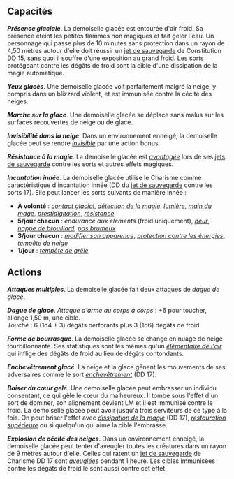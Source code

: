 ## Capacités
_**Présence glaciale**_. La demoiselle glacée est entourée d'air froid. Sa présence éteint les petites flammes non magiques et fait geler l'eau. Un personnage qui passe plus de 10 minutes sans protection dans un rayon de 4,50 mètres autour d'elle doit réussir un [jet de sauvegarde](/utiliser-les-caracteristiques/#jets-de-sauvegarde) de Constitution DD 15, sans quoi il souffre d'une exposition au grand froid. Les sorts protégeant contre les dégâts de froid sont la cible d'une dissipation de la magie automatique.

_**Yeux glacés**_. Une demoiselle glacée voit parfaitement malgré la neige, y compris dans un blizzard violent, et est immunisée contre la cécité des neiges.

_**Marche sur la glace**_. Une demoiselle glacée se déplace sans malus sur les surfaces recouvertes de neige ou de glace.

_**Invisibilité dans la neige**_. Dans un environnement enneigé, la demoiselle glacée peut se rendre [_invisible_](/gerer-la-sante-du-personnage/#invisible) par une action bonus.

_**Résistance à la magie**_. La demoiselle glacée est [_avantagée_](/utiliser-les-caracteristiques/#avantage-et-desavantage) lors de ses [jets de sauvegarde](/utiliser-les-caracteristiques/#jets-de-sauvegarde) contre les sorts et autres effets magiques.

_**Incantation innée**_. La demoiselle glacée utilise le Charisme comme caractéristique d'incantation innée (DD du [jet de sauvegarde](/utiliser-les-caracteristiques/#jets-de-sauvegarde) contre les sorts 17). Elle peut lancer les sorts suivants de manière innée :
* **À volonté** : [_contact glacial_](/grimoire/contact-glacial/), [_détection de la magie_](/grimoire/detection-de-la-magie/), [_lumière_](/grimoire/lumiere/), [_main du mage_](/grimoire/main-du-mage/), [_prestidigitation_](/grimoire/prestidigitation/), [_résistance_](/grimoire/resistance/)
* **5/jour chacun** : _endurance aux éléments_ (froid uniquement), [_peur_](/grimoire/peur/), [_nappe de brouillard_](/grimoire/nappe-de-brouillard/), [_pas brumeux_](/grimoire/pas-brumeux/)
* **3/jour chacun** : [_modifier son apparence_](/grimoire/modifier-son-apparence/), [_protection contre les énergies_](/grimoire/protection-contre-les-energies/), [_tempête de neige_](/grimoire/tempete-de-neige/)
* **1/jour** : [_tempête de grêle_](/grimoire/tempete-de-grele/)

## Actions
_**Attaques multiples**_. La demoiselle glacée fait deux attaques de _dague de glace_.

_**Dague de glace**_. _Attaque d'arme au corps à corps_ : +6 pour toucher, allonge 1,50 m, une cible.  
_Touché_ : 6 (1d4 + 3) dégâts perforants plus 3 (1d6) dégâts de froid.

_**Forme de bourrasque**_. La demoiselle glacée se change en nuage de neige tourbillonnante. Ses statistiques sont les mêmes qu'un [_élémentaire de l'air_](/bestiaire/elementaire-de-l-air/) qui inflige des dégâts de froid au lieu de dégâts contondants.

_**Enchevêtrement glacé**_. La neige et la glace gênent les mouvements de ses adversaires comme le sort [_enchevêtrement_](/grimoire/enchevetrement/) (DD 17).

_**Baiser du cœur gelé**_. Une demoiselle glacée peut embrasser un individu consentant, ce qui gèle le cœur du malheureux. Il tombe sous l'effet d'un sort de dominer, son alignement devient LM et il est immunisé contre le froid. La demoiselle glacée peut avoir jusqu'à trois serviteurs de ce type à la fois. On peut briser l'effet avec [_dissipation de la magie_](/grimoire/dissipation-de-la-magie/) (DD 17), [_restauration supérieure_](/grimoire/restauration-superieure/) ou si quelqu'un qui aime la cible l'embrasse.

_**Explosion de cécité des neiges**_. Dans un environnement enneigé, la demoiselle glacée peut tenter d'aveugler toutes les créatures dans un rayon de 9 mètres autour d'elle. Celles qui ratent un [jet de sauvegarde](/utiliser-les-caracteristiques/#jets-de-sauvegarde) de Charisme DD 17 sont [_aveuglées_](/gerer-la-sante-du-personnage/#aveugle) pendant 1 heure. Les cibles immunisées contre les dégâts de froid le sont aussi contre cet effet.
